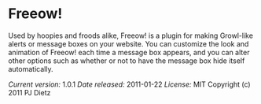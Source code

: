 Freeow!
=======

Used by hoopies and froods alike, Freeow! is a plugin for making Growl-like alerts or message boxes on your website. You can customize the look and animation of Freeow! each time a message box appears, and you can alter other options such as whether or not to have the message box hide itself automatically.

*Current version:* 1.0.1
*Date released:* 2011-01-22
*License:* MIT
Copyright (c) 2011 PJ Dietz
